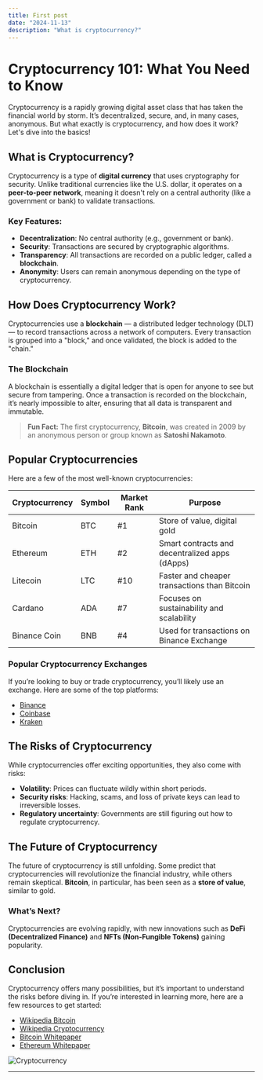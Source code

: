```yaml
---
title: First post
date: "2024-11-13"
description: "What is cryptocurrency?"
---
```


# Cryptocurrency 101: What You Need to Know

Cryptocurrency is a rapidly growing digital asset class that has taken the financial world by storm. It’s decentralized, secure, and, in many cases, anonymous. But what exactly is cryptocurrency, and how does it work? Let's dive into the basics!

## What is Cryptocurrency?

Cryptocurrency is a type of **digital currency** that uses cryptography for security. Unlike traditional currencies like the U.S. dollar, it operates on a **peer-to-peer network**, meaning it doesn't rely on a central authority (like a government or bank) to validate transactions.

### Key Features:
- **Decentralization**: No central authority (e.g., government or bank).
- **Security**: Transactions are secured by cryptographic algorithms.
- **Transparency**: All transactions are recorded on a public ledger, called a **blockchain**.
- **Anonymity**: Users can remain anonymous depending on the type of cryptocurrency.

## How Does Cryptocurrency Work?

Cryptocurrencies use a **blockchain** — a distributed ledger technology (DLT) — to record transactions across a network of computers. Every transaction is grouped into a "block," and once validated, the block is added to the "chain."

### The Blockchain

A blockchain is essentially a digital ledger that is open for anyone to see but secure from tampering. Once a transaction is recorded on the blockchain, it’s nearly impossible to alter, ensuring that all data is transparent and immutable.

> **Fun Fact:** The first cryptocurrency, **Bitcoin**, was created in 2009 by an anonymous person or group known as **Satoshi Nakamoto**.

## Popular Cryptocurrencies

Here are a few of the most well-known cryptocurrencies:

| Cryptocurrency | Symbol | Market Rank | Purpose |
|----------------|--------|-------------|---------|
| Bitcoin        | BTC    | #1          | Store of value, digital gold |
| Ethereum       | ETH    | #2          | Smart contracts and decentralized apps (dApps) |
| Litecoin       | LTC    | #10         | Faster and cheaper transactions than Bitcoin |
| Cardano        | ADA    | #7          | Focuses on sustainability and scalability |
| Binance Coin   | BNB    | #4          | Used for transactions on Binance Exchange |

### Popular Cryptocurrency Exchanges

If you’re looking to buy or trade cryptocurrency, you’ll likely use an exchange. Here are some of the top platforms:

- [Binance](https://www.binance.com)
- [Coinbase](https://www.coinbase.com)
- [Kraken](https://www.kraken.com)

## The Risks of Cryptocurrency

While cryptocurrencies offer exciting opportunities, they also come with risks:

- **Volatility**: Prices can fluctuate wildly within short periods.
- **Security risks**: Hacking, scams, and loss of private keys can lead to irreversible losses.
- **Regulatory uncertainty**: Governments are still figuring out how to regulate cryptocurrency.

## The Future of Cryptocurrency

The future of cryptocurrency is still unfolding. Some predict that cryptocurrencies will revolutionize the financial industry, while others remain skeptical. **Bitcoin**, in particular, has been seen as a **store of value**, similar to gold.

### What’s Next?

Cryptocurrencies are evolving rapidly, with new innovations such as **DeFi (Decentralized Finance)** and **NFTs (Non-Fungible Tokens)** gaining popularity.

## Conclusion

Cryptocurrency offers many possibilities, but it’s important to understand the risks before diving in. If you’re interested in learning more, here are a few resources to get started:

- [Wikipedia Bitcoin](https://en.wikipedia.org/wiki/Bitcoin)
- [Wikipedia Cryptocurrency](https://en.wikipedia.org/wiki/Cryptocurrency)
- [Bitcoin Whitepaper](https://bitcoin.org/bitcoin.pdf)
- [Ethereum Whitepaper](https://ethereum.org/en/whitepaper/)

![Cryptocurrency](https://cdn.pixabay.com/photo/2021/04/30/16/47/btc-logo-6219386_960_720.png)

---
